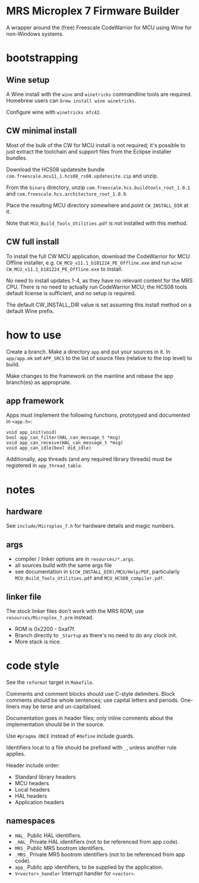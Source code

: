 MRS Microplex 7 Firmware Builder
================================
A wrapper around the (free) Freescale CodeWarrior for MCU using Wine for
non-Windows systems.


bootstrapping
=============

Wine setup
----------
A Wine install with the `wine` and `winetricks` commandline tools are required.
Homebrew users can `brew install wine winetricks`.

Configure wine with `winetricks mfc42`.

CW minimal install
------------------
Most of the bulk of the CW for MCU install is not required; it's possible to
just extract the toolchain and support files from the Eclipse installer
bundles.

Download the HCS08 updatesite bundle
`com.freescale.mcu11_1.hcs08_rs08.updatesite.zip` and unzip.

From the `binary` directory, unzip `com.freescale.hcs.buildtools_root_1.0.1` 
and `com.freescale.hcs.architecture_root_1.0.9`.

Place the resulting MCU directory somewhere and point `CW_INSTALL_DIR` at it.

Note that `MCU_Build_Tools_Utilities.pdf` is not installed with this method.

CW full install
---------------
To install the full CW MCU application, download the CodeWarrior for MCU 
Offline installer, e.g. `CW_MCU_v11.1_b181224_PE_Offline.exe` and run 
`wine CW_MCU_v11.1_b181224_PE_Offline.exe` to install.

No need to install updates 1-4, as they have no relevant content for the MRS
CPU. There is no need to actually run CodeWarrior MCU; the HCS08 tools default
license is sufficient, and no setup is required.

The default CW_INSTALL_DIR value is set assuming this install method on a
default Wine prefix.

how to use
==========

Create a branch. Make a directory `app` and put your sources in it. In
`app/app.mk` set `APP_SRCS` to the list of source files (relative to the top
level) to build.

Make changes to the framework on the mainline and rebase the app branch(es) as
appropriate.

app framework
-------------
Apps must implement the following functions, prototyped and documented in
`<app.h>`:

    void app_init(void)
    bool app_can_filter(HAL_can_message_t *msg)
    void app_can_receive(HAL_can_message_t *msg)
    void app_can_idle(bool did_idle)

Additionally, app threads (and any required library threads) must be registered 
in `app_thread_table`.

notes
=====

hardware
--------
See `include/Microplex_7.h` for hardware details and magic numbers.

args
----
 - compiler / linker options are in `resources/*.args`.
 - all sources build with the same args file
 - see documentation in `$(CW_INSTALL_DIR)/MCU/Help/PDF`, particularly 
   `MCU_Build_Tools_Utilities.pdf` and `MCU_HCS08_compiler.pdf`.

linker file
-----------
The stock linker files don't work with the MRS ROM; use 
`resources/Microplex_7.prm` instead.

 - ROM is 0x2200 - 0xaf7f.
 - Branch directly to `_Startup` as there's no need to do any clock init.
 - More stack is nice.

code style
==========

See the `reformat` target in `Makefile`.

Comments and comment blocks should use C-style delimiters. Block comments 
should be whole sentences; use capital letters and periods. One-liners
may be terse and un-capitalised.

Documentation goes in header files; only inline comments about the
implementation should be in the source.

Use `#pragma ONCE` instead of `#define` include guards.

Identifiers local to a file should be prefixed with `_`, unless another 
rule applies.

Header include order:
 - Standard library headers
 - MCU headers
 - Local headers
 - HAL headers
 - Application headers

namespaces
----------
 - `HAL_`               Public HAL identifiers.
 - `_HAL_`              Private HAL identifiers (not to be referenced from app code).
 - `MRS_`               Public MRS bootrom identifiers.
 - `_MRS_`              Private MRS bootrom identifiers (not to be referenced from app code).
 - `app_`               Public app identifiers, to be supplied by the application.
 - `V<vector>_handler`  Interrupt handler for `<vector>`.

